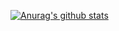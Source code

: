 [![Anurag's github stats](https://github-readme-stats.vercel.app/api?username=felix990302&count_private=true&show_icons=true&theme=radical)](https://github.com/anuraghazra/github-readme-stats)
